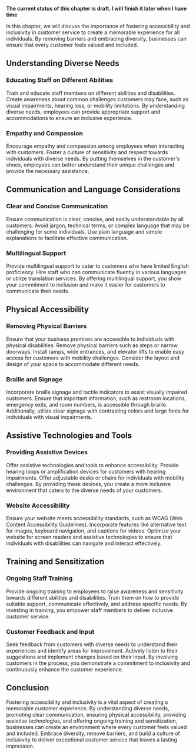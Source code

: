 **The current status of this chapter is draft. I will finish it later when I have time**

In this chapter, we will discuss the importance of fostering accessibility and inclusivity in customer service to create a memorable experience for all individuals. By removing barriers and embracing diversity, businesses can ensure that every customer feels valued and included.

Understanding Diverse Needs
---------------------------

### Educating Staff on Different Abilities

Train and educate staff members on different abilities and disabilities. Create awareness about common challenges customers may face, such as visual impairments, hearing loss, or mobility limitations. By understanding diverse needs, employees can provide appropriate support and accommodations to ensure an inclusive experience.

### Empathy and Compassion

Encourage empathy and compassion among employees when interacting with customers. Foster a culture of sensitivity and respect towards individuals with diverse needs. By putting themselves in the customer's shoes, employees can better understand their unique challenges and provide the necessary assistance.

Communication and Language Considerations
-----------------------------------------

### Clear and Concise Communication

Ensure communication is clear, concise, and easily understandable by all customers. Avoid jargon, technical terms, or complex language that may be challenging for some individuals. Use plain language and simple explanations to facilitate effective communication.

### Multilingual Support

Provide multilingual support to cater to customers who have limited English proficiency. Hire staff who can communicate fluently in various languages or utilize translation services. By offering multilingual support, you show your commitment to inclusion and make it easier for customers to communicate their needs.

Physical Accessibility
----------------------

### Removing Physical Barriers

Ensure that your business premises are accessible to individuals with physical disabilities. Remove physical barriers such as steps or narrow doorways. Install ramps, wide entrances, and elevator lifts to enable easy access for customers with mobility challenges. Consider the layout and design of your space to accommodate different needs.

### Braille and Signage

Incorporate braille signage and tactile indicators to assist visually impaired customers. Ensure that important information, such as restroom locations, emergency exits, and room numbers, is accessible through braille. Additionally, utilize clear signage with contrasting colors and large fonts for individuals with visual impairments.

Assistive Technologies and Tools
--------------------------------

### Providing Assistive Devices

Offer assistive technologies and tools to enhance accessibility. Provide hearing loops or amplification devices for customers with hearing impairments. Offer adjustable desks or chairs for individuals with mobility challenges. By providing these devices, you create a more inclusive environment that caters to the diverse needs of your customers.

### Website Accessibility

Ensure your website meets accessibility standards, such as WCAG (Web Content Accessibility Guidelines). Incorporate features like alternative text for images, keyboard navigation, and captions for videos. Optimize your website for screen readers and assistive technologies to ensure that individuals with disabilities can navigate and interact effectively.

Training and Sensitization
--------------------------

### Ongoing Staff Training

Provide ongoing training to employees to raise awareness and sensitivity towards different abilities and disabilities. Train them on how to provide suitable support, communicate effectively, and address specific needs. By investing in training, you empower staff members to deliver inclusive customer service.

### Customer Feedback and Input

Seek feedback from customers with diverse needs to understand their experiences and identify areas for improvement. Actively listen to their suggestions and implement changes based on their input. By involving customers in the process, you demonstrate a commitment to inclusivity and continuously enhance the customer experience.

Conclusion
----------

Fostering accessibility and inclusivity is a vital aspect of creating a memorable customer experience. By understanding diverse needs, promoting clear communication, ensuring physical accessibility, providing assistive technologies, and offering ongoing training and sensitization, businesses can create an environment where every customer feels valued and included. Embrace diversity, remove barriers, and build a culture of inclusivity to deliver exceptional customer service that leaves a lasting impression.
